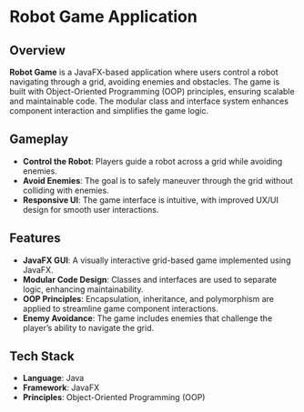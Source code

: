 # Robot Game Application

## Overview

**Robot Game** is a JavaFX-based application where users control a robot navigating through a grid, avoiding enemies and obstacles. The game is built with Object-Oriented Programming (OOP) principles, ensuring scalable and maintainable code. The modular class and interface system enhances component interaction and simplifies the game logic.

## Gameplay

- **Control the Robot**: Players guide a robot across a grid while avoiding enemies.
- **Avoid Enemies**: The goal is to safely maneuver through the grid without colliding with enemies.
- **Responsive UI**: The game interface is intuitive, with improved UX/UI design for smooth user interactions.
  
## Features

- **JavaFX GUI**: A visually interactive grid-based game implemented using JavaFX.
- **Modular Code Design**: Classes and interfaces are used to separate logic, enhancing maintainability.
- **OOP Principles**: Encapsulation, inheritance, and polymorphism are applied to streamline game component interactions.
- **Enemy Avoidance**: The game includes enemies that challenge the player’s ability to navigate the grid.

## Tech Stack

- **Language**: Java
- **Framework**: JavaFX
- **Principles**: Object-Oriented Programming (OOP)
